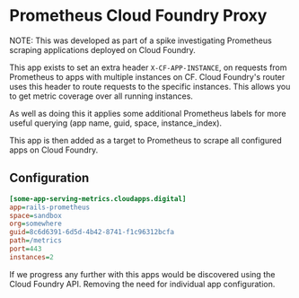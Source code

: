 # Prometheus Cloud Foundry Proxy #

NOTE: This was developed as part of a spike investigating Prometheus scraping
applications deployed on Cloud Foundry.

This app exists to set an extra header `X-CF-APP-INSTANCE`, on requests from
Prometheus to apps with multiple instances on CF. Cloud Foundry's router uses
this header to route requests to the specific instances. This allows you to get
metric coverage over all running instances.

As well as doing this it applies some additional Prometheus labels for more
useful querying (app name, guid, space, instance_index).

This app is then added as a target to Prometheus to scrape all configured apps
on Cloud Foundry.

## Configuration ##

```ini
[some-app-serving-metrics.cloudapps.digital]
app=rails-prometheus
space=sandbox
org=somewhere
guid=8c6d6391-6d5d-4b42-8741-f1c96312bcfa
path=/metrics
port=443
instances=2
```

If we progress any further with this apps would be discovered using the Cloud
Foundry API. Removing the need for individual app configuration.
